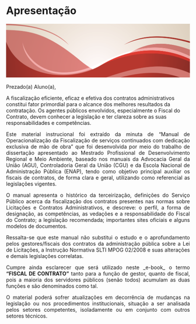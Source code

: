 
# **Apresentação** 

![Legenda](../imagens/capitulo.png)

Prezado(a) Aluno(a), 


<p style="text-align: justify;">

A fiscalização eficiente, eficaz e efetiva dos contratos administrativos constitui fator primordial para
o alcance dos melhores resultados da contratação. Os agentes públicos envolvidos, especialmente o
Fiscal do Contrato, devem conhecer a legislação e ter clareza sobre as suas responsabilidades e
competências. </p>

<p style="text-align: justify;">
Este material instrucional foi extraído da minuta de “Manual de Operacionalização da Fiscalização
de serviços continuados com dedicação exclusiva de mão de obra” que foi desenvolvida por meio do
trabalho de dissertação apresentado ao Mestrado Profissional de Desenvolvimento Regional e Meio
Ambiente, baseado nos manuais da Advocacia Geral da União (AGU), Controladoria Geral da União
(CGU) e da Escola Nacional de Administração Pública (ENAP), tendo como objetivo principal auxiliar
os fiscais de contratos, de forma clara e geral, utilizando como referencial as legislações vigentes.</p>


<p style="text-align: justify;">
O manual apresenta o histórico da terceirização, definições do Serviço Público acerca da
fiscalização dos contratos presentes nas normas sobre Licitações e Contratos Administrativos, e
descreve: o perfil, a forma de designação, as competências, as vedações e a responsabilidade
do Fiscal do Contrato; a legislação recomendada; importantes sites oficiais e alguns modelos de
documentos.
</p>


<p style="text-align: justify;">
Ressalta-se que este manual não substitui o estudo e o aprofundamento pelos gestores/fiscais
dos contratos da administração pública sobre a Lei de Licitações, a Instrução Normativa SLTI MPOG
02/2008 e suas alterações e demais legislações correlatas.<p>


<p style="text-align: justify;"> Cumpre ainda esclarecer que será utilizado neste _e-book_ o termo <strong>“FISCAL DE CONTRATO”</strong>
tanto para a função de gestor, quanto de fiscal, pois a maioria dos servidores públicos (senão todos)
acumulam as duas funções e são denominados como tal.</p>

<p style="text-align: justify;">O material poderá sofrer atualizações em decorrência de mudanças na legislação ou nos
procedimentos institucionais, situação a ser analisada pelos setores competentes, isoladamente ou
em conjunto com outros setores técnicos. </p>




